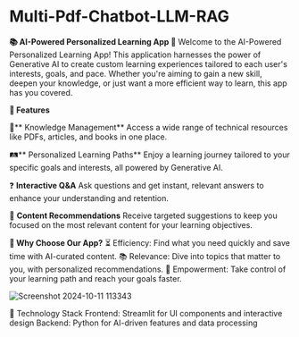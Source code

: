 # Multi-Pdf-Chatbot-LLM-RAG

**📚 AI-Powered Personalized Learning App 🤖**
Welcome to the AI-Powered Personalized Learning App! This application harnesses the power of Generative AI to create custom learning experiences tailored to each user's interests, goals, and pace. Whether you're aiming to gain a new skill, deepen your knowledge, or just want a more efficient way to learn, this app has you covered.

**📌 Features**

🚀** Knowledge Management**
Access a wide range of technical resources like PDFs, articles, and books in one place.

🛤️** Personalized Learning Paths**
Enjoy a learning journey tailored to your specific goals and interests, all powered by Generative AI.

❓ **Interactive Q&A**
Ask questions and get instant, relevant answers to enhance your understanding and retention.

🎯 **Content Recommendations**
Receive targeted suggestions to keep you focused on the most relevant content for your learning objectives.

**🌟 Why Choose Our App?**
⏳ Efficiency: Find what you need quickly and save time with AI-curated content.
📚 Relevance: Dive into topics that matter to you, with personalized recommendations.
💪 Empowerment: Take control of your learning path and reach your goals faster.


![Screenshot 2024-10-11 113343](https://github.com/user-attachments/assets/d00ac3e1-79db-43f0-a5d2-8a833618f48d)

🚀 Technology Stack
Frontend: Streamlit for UI components and interactive design
Backend: Python for AI-driven features and data processing

